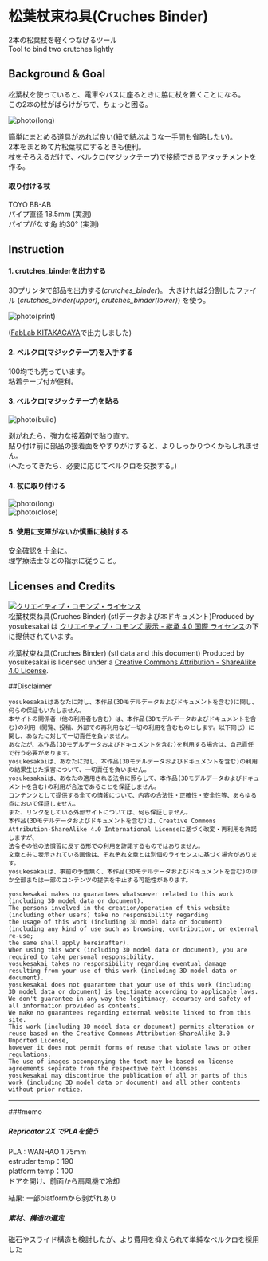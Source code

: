 # 松葉杖束ね具(Cruches Binder)

2本の松葉杖を軽くつなげるツール  
Tool to bind two crutches lightly  



## Background & Goal

松葉杖を使っていると、電車やバスに座るときに脇に杖を置くことになる。  
この2本の杖がばらけがちで、ちょっと困る。  

![photo(long)](photo/011.jpg)  

簡単にまとめる道具があれば良い(紐で結ぶような一手間も省略したい)。  
2本をまとめて片松葉杖にするときも便利。  
杖をそろえるだけで、ベルクロ(マジックテープ)で接続できるアタッチメントを作る。  


#### 取り付ける杖  
TOYO BB-AB  
パイプ直径 18.5mm (実測)  
パイプがなす角 約30° (実測)  


## Instruction

#### 1. crutches_binderを出力する  

3Dプリンタで部品を出力する(*crutches_binder*)。
大きければ2分割したファイル (*crutches_binder(upper)*, *crutches_binder(lower)*) を使う。  

![photo(print)](photo/021.jpg)  

([FabLab KITAKAGAYA](fablabkitakagaya.org)で出力しました)  

#### 2. ベルクロ(マジックテープ)を入手する   

100均でも売っています。   
粘着テープ付が便利。  

#### 3. ベルクロ(マジックテープ)を貼る  

![photo(build)](photo/031.jpg)  

剥がれたら、強力な接着剤で貼り直す。  
貼り付け前に部品の接着面をやすりがけすると、よりしっかりつくかもしれません。  
(へたってきたら、必要に応じてベルクロを交換する。)  

#### 4. 杖に取り付ける  

![photo(long)](photo/041.jpg)  
![photo(close)](photo/051.jpg)  


#### 5. 使用に支障がないか慎重に検討する

安全確認を十全に。  
理学療法士などの指示に従うこと。  


## Licenses and Credits  


<a rel="license" href="http://creativecommons.org/licenses/by-sa/4.0/"><img alt="クリエイティブ・コモンズ・ライセンス" style="border-width:0" src="https://i.creativecommons.org/l/by-sa/4.0/80x15.png" /></a><br />松葉杖束ね具(Cruches Binder) (stlデータおよび本ドキュメント)Produced by yosukesakai は <a rel="license" href="http://creativecommons.org/licenses/by-sa/4.0/">クリエイティブ・コモンズ 表示 - 継承 4.0 国際 ライセンス</a>の下に提供されています。  

松葉杖束ね具(Cruches Binder) (stl data and this document) Produced by yosukesakai is licensed under a <a rel="license" href="http://creativecommons.org/licenses/by-sa/4.0/">Creative Commons Attribution - ShareAlike 4.0 License</a>.  




##Disclaimer

```
yosukesakaiはあなたに対し、本作品(3Dモデルデータおよびドキュメントを含む)に関し、何らの保証もいたしません。
本サイトの関係者（他の利用者も含む）は、本作品(3Dモデルデータおよびドキュメントを含む)の利用（閲覧、投稿、外部での再利用など一切の利用を含むものとします。以下同じ）に関し、あなたに対して一切責任を負いません。
あなたが、本作品(3Dモデルデータおよびドキュメントを含む)を利用する場合は、自己責任で行う必要があります。
yosukesakaiは、あなたに対し、本作品(3Dモデルデータおよびドキュメントを含む)の利用の結果生じた損害について、一切責任を負いません。
yosukesakaiは、あなたの適用される法令に照らして、本作品(3Dモデルデータおよびドキュメントを含む)の利用が合法であることを保証しません。
コンテンツとして提供する全ての情報について、内容の合法性・正確性・安全性等、あらゆる点において保証しません。
また、リンクをしている外部サイトについては、何ら保証しません。
本作品(3Dモデルデータおよびドキュメントを含む)は、Creative Commons Attribution-ShareAlike 4.0 International Licenseに基づく改変・再利用を許諾しますが、
法令その他の法慣習に反する形での利用を許諾するものではありません。
文章と共に表示されている画像は、それぞれ文章とは別個のライセンスに基づく場合があります。
yosukesakaiは、事前の予告無く、本作品(3Dモデルデータおよびドキュメントを含む)のほか全部または一部のコンテンツの提供を中止する可能性があります。
```

```
yosukesakai makes no guarantees whatsoever related to this work (including 3D model data or document).
The persons involved in the creation/operation of this website (including other users) take no responsibility regarding 
the usage of this work (including 3D model data or document) (including any kind of use such as browsing, contribution, or external re-use; 
the same shall apply hereinafter).
When using this work (including 3D model data or document), you are required to take personal responsibility. 
yosukesakai takes no responsibility regarding eventual damage resulting from your use of this work (including 3D model data or document).
yosukesakai does not guarantee that your use of this work (including 3D model data or document) is legitimate according to applicable laws.
We don't guarantee in any way the legitimacy, accuracy and safety of all information provided as contents.
We make no guarantees regarding external website linked to from this site.
This work (including 3D model data or document) permits alteration or reuse based on the Creative Commons Attribution-ShareAlike 3.0 Unported License, 
however it does not permit forms of reuse that violate laws or other regulations.  
The use of images accompanying the text may be based on license agreements separate from the respective text licenses.  
yosukesakai may discontinue the publication of all or parts of this work (including 3D model data or document) and all other contents without prior notice.
```

-------

###memo  

##### Repricator 2X でPLAを使う  

PLA : WANHAO 1.75mm  
estruder temp：190  
platform temp：100  
ドアを開け、前面から扇風機で冷却  

結果: 一部platformから剥がれあり  


##### 素材、構造の選定  
磁石やスライド構造も検討したが、より費用を抑えられて単純なベルクロを採用した  

